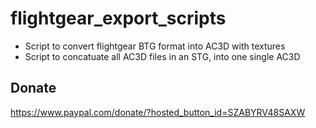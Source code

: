 # flightgear_export_scripts

- Script to convert flightgear BTG format into AC3D with textures
- Script to concatuate all AC3D files in an STG, into one single AC3D

## Donate

https://www.paypal.com/donate/?hosted_button_id=SZABYRV48SAXW
